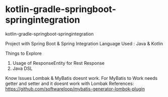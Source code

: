 # kotlin-gradle-springboot-springintegration
kotlin-gradle-springboot-springintegration

Project with Spring Boot & Spring Integration
Language Used : Java & Kotlin


Things to Explore
1. Usage of ResponseEntity for Rest Response
2. Java DSL

Know Issues 
Lombak & MyBatis doesnt work. For MyBatis to Work needs getter and setter and it doesnt work with Lombak
          References: https://github.com/softwareloop/mybatis-generator-lombok-plugin
          
